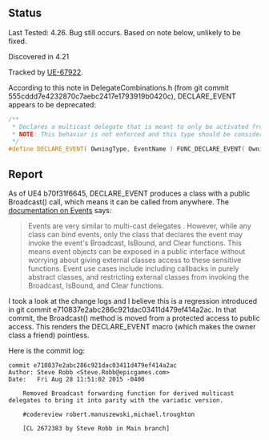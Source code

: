 ## Status

Last Tested: 4.26. Bug still occurs. Based on note below, unlikely to be fixed.

Discovered in 4.21

Tracked by [UE-67922](https://issues.unrealengine.com/issue/UE-67922).

According to this note in DelegateCombinations.h (from git commit
555cddd7e4232870c7aebc2417e1793919b0420c), DECLARE_EVENT appears to be
deprecated:

```c++
/**
 * Declares a multicast delegate that is meant to only be activated from OwningType
 * NOTE: This behavior is not enforced and this type should be considered deprecated for new delegates, use normal multicast instead
 */
#define DECLARE_EVENT( OwningType, EventName ) FUNC_DECLARE_EVENT( OwningType, EventName, void )
```


## Report

As of UE4 b70f31f6645, DECLARE_EVENT produces a class with a public Broadcast()
call, which means it can be called from anywhere. The [documentation on
Events](https://docs.unrealengine.com/en-us/Programming/UnrealArchitecture/Delegates/Events)
says:

> Events are very similar to multi-cast delegates . However, while any class can bind events, only the
> class that declares the event may invoke the event's  Broadcast, IsBound, and Clear functions. This
> means event objects can be exposed in a public interface without worrying about giving external classes
> access to these sensitive functions. Event use cases include including callbacks in purely abstract 
> classes, and restricting external classes from invoking the  Broadcast, IsBound, and Clear functions.

I took a look at the change logs and I believe this is a regression introduced
in git commit e710837e2abc286c921dac03411d479ef414a2ac. In that commit, the
Broadcast() method is moved from a protected access to public access. This
renders the DECLARE_EVENT macro (which makes the owner class a friend)
pointless.

Here is the commit log:

```
commit e710837e2abc286c921dac03411d479ef414a2ac
Author: Steve Robb <Steve.Robb@epicgames.com>
Date:   Fri Aug 28 11:51:02 2015 -0400

    Removed Broadcast forwarding function for derived multicast delegates to bring it into parity with the variadic version.

    #codereview robert.manuszewski,michael.troughton

    [CL 2672383 by Steve Robb in Main branch]
```
